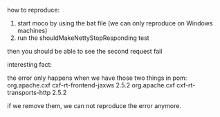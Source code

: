 how to reproduce:

1. start moco by using the bat file (we can only reproduce on Windows machines)
2. run the shouldMakeNettyStopResponding test

then you should be able to see the second request fail


interesting fact:

the error only happens when we have those two things in pom:
        <dependency>
            <groupId>org.apache.cxf</groupId>
            <artifactId>cxf-rt-frontend-jaxws</artifactId>
            <version>2.5.2</version>
        </dependency>
        <dependency>
            <groupId>org.apache.cxf</groupId>
            <artifactId>cxf-rt-transports-http</artifactId>
            <version>2.5.2</version>
        </dependency>
        
if we remove them, we can not reproduce the error anymore.
